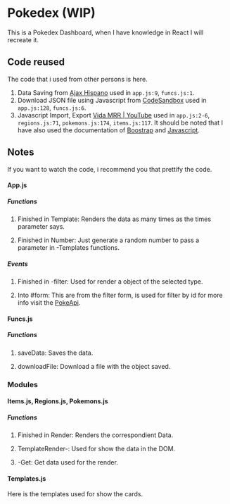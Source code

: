 # Pokedex (WIP)

This is a Pokedex Dashboard, when I have knowledge in React I will recreate it.

## Code reused

The code that i used from other persons is here.

1. Data Saving from [Ajax Hispano](https://ajaxhispano.com/ask/empujar-objetos-json-a-array-en-localstorage-95347/) used in `app.js:9`, `funcs.js:1`.
2. Download JSON file using Javascript from [CodeSandbox](https://codesandbox.io/s/download-json-file-with-js-p9t1z?from-embed=&file=/index.htmL) used in `app.js:128`, `funcs.js:6`.
3. Javascript Import, Export [Vida MRR | YouTube](https://youtu.be/qDSBf82tYcM) used in `app.js:2-6`, `regions.js:71`, `pokemons.js:174`, `items.js:117`.
It should be noted that I have also used the documentation of [Boostrap](https://getbootstrap.com/) and [Javascript](https://developer.mozilla.org/en-US/docs/Web/JavaScript).

## Notes 

If you want to watch the code, i recommend you  that prettify the code.

#### App.js

##### Functions

1. Finished in Template: Renders the data as many times as the times parameter says.

2. Finished in Number: Just generate a random number to pass a parameter in -Templates functions.

##### Events

1. Finished in -filter: Used for render a object of the selected type.

2. Into #form: This are from the filter form, is used for filter by id for more info visit the [PokeApi](https://pokeapi.co/).

#### Funcs.js

##### Functions

1. saveData: Saves the data.

2. downloadFile: Download a file with the object saved.

### Modules

#### Items.js, Regions.js, Pokemons.js

##### Functions

1. Finished in Render: Renders the correspondient Data.

2. TemplateRender-: Used for show the data in the DOM.

3. -Get: Get data used for the render.

#### Templates.js

Here is the templates used for show the cards.
